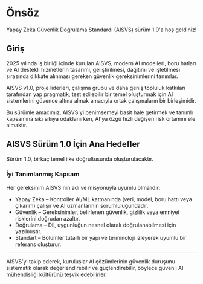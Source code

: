 # Önsöz

Yapay Zeka Güvenlik Doğrulama Standardı (AISVS) sürüm 1.0'a hoş geldiniz!

## Giriş

2025 yılında iş birliği içinde kurulan AISVS, modern AI modelleri, boru hatları ve AI destekli hizmetlerin tasarımı, geliştirilmesi, dağıtımı ve işletilmesi sırasında dikkate alınması gereken güvenlik gereksinimlerini tanımlar.

AISVS v1.0, proje liderleri, çalışma grubu ve daha geniş topluluk katkıları tarafından yap pragmatik, test edilebilir bir temel oluşturmak için AI sistemlerini güvence altına almak amacıyla ortak çalışmaların bir birleşimidir.

Bu sürümle amacımız, AISVS'yi benimsemeyi basit hale getirmek ve tanımlı kapsamına sıkı sıkıya odaklanırken, AI'ya özgü hızlı değişen risk ortamını ele almaktır.

## AISVS Sürüm 1.0 İçin Ana Hedefler

Sürüm 1.0, birkaç temel ilke doğrultusunda oluşturulacaktır.

### İyi Tanımlanmış Kapsam

Her gereksinim AISVS'nin adı ve misyonuyla uyumlu olmalıdır:

* Yapay Zeka – Kontroller AI/ML katmanında (veri, model, boru hattı veya çıkarım) çalışır ve AI uzmanlarının sorumluluğundadır.
* Güvenlik – Gereksinimler, belirlenen güvenlik, gizlilik veya emniyet risklerini doğrudan azaltır.
* Doğrulama – Dil, uygunluğun nesnel olarak doğrulanabilmesi için yazılmıştır.
* Standart – Bölümler tutarlı bir yapı ve terminoloji izleyerek uyumlu bir referans oluşturur.
  ​
---

AISVS’yi takip ederek, kuruluşlar AI çözümlerinin güvenlik duruşunu sistematik olarak değerlendirebilir ve güçlendirebilir, böylece güvenli AI mühendisliği kültürünü teşvik edebilirler.

